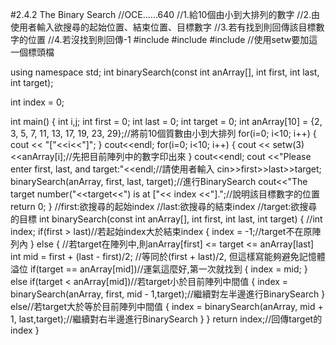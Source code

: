 #2.4.2 The Binary Search
//OCE......640
//1.給10個由小到大排列的數字
//2.由使用者輸入欲搜尋的起始位置、結束位置、目標數字
//3.若有找到則回傳該目標數字的位置
//4.若沒找到則回傳-1
#include <iostream>
#include <string>
#include <iomanip>//使用setw要加這一個標頭檔

using namespace std;
int binarySearch(const int anArray[], int first, int last, int target);

int index = 0;

int main()
{
    int i,j;
    int first = 0;
    int last = 0;
    int target = 0;
    int anArray[10] = {2, 3, 5, 7, 11, 13, 17, 19, 23, 29};//將前10個質數由小到大排列
    for(i=0; i<10; i++)
    {
        cout << "["<<i<<"]";
    }
    cout<<endl;
    for(i=0; i<10; i++)
    {
        cout << setw(3)<<anArray[i];//先把目前陣列中的數字印出來
    }
    cout<<endl;
    cout <<"Please enter first, last, and target:"<<endl;//請使用者輸入
    cin>>first>>last>>target;
    binarySearch(anArray, first, last, target);//進行BinarySearch
    cout<<"The target number("<<target<<") is at ["<< index <<"].";//說明該目標數字的位置
    return 0;
}
//first:欲搜尋的起始index
//last:欲搜尋的結束index
//target:欲搜尋的目標
int binarySearch(const int anArray[], int first, int last, int target)
{
    //int index;
    if(first > last)//若起始index大於結束index
    {
        index = -1;//target不在原陣列內
    }
    else
    {
        //若target在陣列中,則anArray[first] <= target <= anArray[last]
        int mid = first + (last - first)/2; //等同於(first + last)/2, 但這樣寫能夠避免記憶體溢位
        if(target == anArray[mid])//運氣這麼好,第一次就找到
        {
            index = mid;
        }
        else if(target < anArray[mid])//若target小於目前陣列中間值
        {
            index = binarySearch(anArray, first, mid - 1,target);//繼續對左半邊進行BinarySearch
        }
        else//若target大於等於目前陣列中間值
        {
            index = binarySearch(anArray, mid + 1, last,target);//繼續對右半邊進行BinarySearch
        }
    }
    return index;//回傳target的index
}
